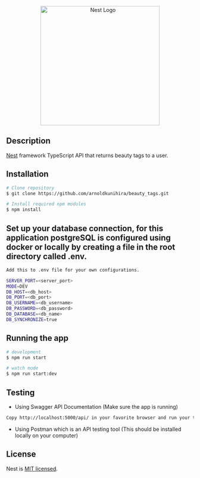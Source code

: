<p align="center">
  <a href="http://nestjs.com/" target="blank"><img src="https://nestjs.com/img/logo_text.svg" width="320" alt="Nest Logo" /></a>
</p>

[circleci-image]: https://img.shields.io/circleci/build/github/nestjs/nest/master?token=abc123def456
[circleci-url]: https://circleci.com/gh/nestjs/nest

## Description

[Nest](https://github.com/nestjs/nest) framework TypeScript API that returns beauty tags to a user.

## Installation

```bash
# Clone repository
$ git clone https://github.com/arnoldkunihira/beauty_tags.git

# Install required npm modules
$ npm install
```

## Set up your database connection, for this application postgreSQL is configured using docker or locally by creating a file in the root directory called .env.

```bash
Add this to .env file for your own configurations.

SERVER_PORT=<server_port>
MODE=DEV
DB_HOST=<db_host>
DB_PORT=<db_port>
DB_USERNAME=<db_username>
DB_PASSWORD=<db_password>
DB_DATABASE=<db_name>
DB_SYNCHRONIZE=true
```

## Running the app

```bash
# development
$ npm run start

# watch mode
$ npm run start:dev
```

## Testing
- Using Swagger API Documentation (Make sure the app is running)
```bash
Copy http://localhost:5000/api/ in your favorite browser and run your tests.

```
- Using Postman which is an API testing tool (This should be installed locally on your computer)


## License

Nest is [MIT licensed](LICENSE).
